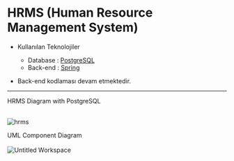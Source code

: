 # HRMS (Human Resource Management System)
<ul>
  <li>Kullanılan Teknolojiler</li>
  <ul>
    <li>Database : <a href="https://github.com/iKotti/human-resource-management-system/blob/master/hrms.sql"> PostgreSQL  </a></li>
    <li>Back-end : <a href="https://github.com/iKotti/human-resource-management-system/tree/master/hrms">Spring</a></li>
  </ul>
</ul>

<ul>
  <li>Back-end kodlaması devam etmektedir.</li>
</ul>
<hr>
HRMS Diagram with PostgreSQL
<br><br>

![hrms](https://user-images.githubusercontent.com/58571709/120830215-f1437c80-c566-11eb-87f6-173640244e65.png)

UML Component Diagram
<br><br>
![Untitled Workspace](https://user-images.githubusercontent.com/58571709/121089271-93759580-c7ef-11eb-94d5-a30dc9bcbd8e.png)



